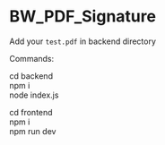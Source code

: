 # BW_PDF_Signature

Add your `test.pdf` in backend directory

Commands:

cd backend  
npm i  
node index.js

cd frontend  
npm i  
npm run dev
